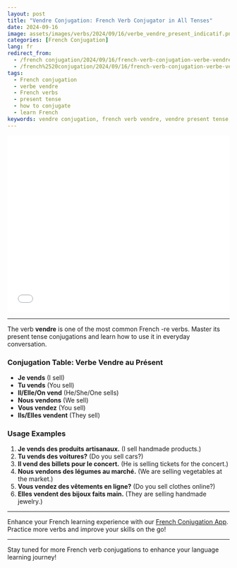 ```yaml
---
layout: post
title: "Vendre Conjugation: French Verb Conjugator in All Tenses"
date: 2024-09-16
image: assets/images/verbs/2024/09/16/verbe_vendre_present_indicatif.png
categories: [French Conjugation]
lang: fr
redirect_from:
  - /french conjugation/2024/09/16/french-verb-conjugation-verbe-vendre-to-sell-present-tense/
  - /french%2520conjugation/2024/09/16/french-verb-conjugation-verbe-vendre-to-sell-present-tense/
tags:
  - French conjugation
  - verbe vendre
  - French verbs
  - present tense
  - how to conjugate
  - learn French
keywords: vendre conjugation, french verb vendre, vendre present tense, french conjugation, learn french
---
```


<div class="video-embed">
  <iframe width="100%" height="400" src="{{ page.video | escape }}" frameborder="0" allowfullscreen></iframe>
</div>

---

The verb **vendre** is one of the most common French -re verbs. Master its present tense conjugations and learn how to use it in everyday conversation.

### Conjugation Table: Verbe Vendre au Présent

* **Je vends** (I sell)
* **Tu vends** (You sell)
* **Il/Elle/On vend** (He/She/One sells)
* **Nous vendons** (We sell)
* **Vous vendez** (You sell)
* **Ils/Elles vendent** (They sell)

### Usage Examples

1.  **Je vends des produits artisanaux.** (I sell handmade products.)
2.  **Tu vends des voitures?** (Do you sell cars?)
3.  **Il vend des billets pour le concert.** (He is selling tickets for the concert.)
4.  **Nous vendons des légumes au marché.** (We are selling vegetables at the market.)
5.  **Vous vendez des vêtements en ligne?** (Do you sell clothes online?)
6.  **Elles vendent des bijoux faits main.** (They are selling handmade jewelry.)

---

Enhance your French learning experience with our [French Conjugation App]({{site.appStore.url}}). Practice more verbs and improve your skills on the go!

---

Stay tuned for more French verb conjugations to enhance your language learning journey!
